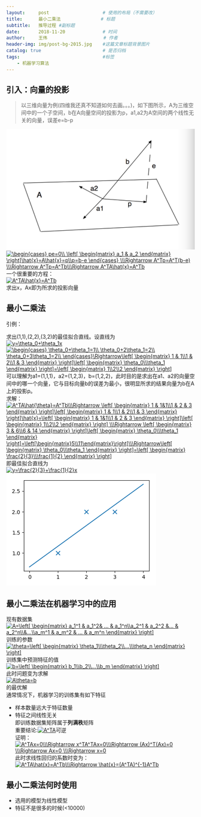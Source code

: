 ```yaml
---
layout:     post                    # 使用的布局（不需要改）
title:      最小二乘法               # 标题 
subtitle:   推导过程 #副标题
date:       2018-11-20              # 时间
author:     王伟                     # 作者
header-img: img/post-bg-2015.jpg    #这篇文章标题背景图片
catalog: true                       # 是否归档
tags:                               #标签
    - 机器学习算法
---
```


## 引入：向量的投影

> 以三维向量为例(四维我还真不知道如何去画。。。)，如下图所示，A为三维空间中的一个子空间，b在A向量空间的投影为p，a1,a2为A空间的两个线性无关的向量，误差e=b-p 

![](/img/向量投影.jpg)  
<a href="https://www.codecogs.com/eqnedit.php?latex=\begin{cases}&space;pe=0\\&space;\left[&space;\begin{matrix}&space;a_1&space;&&space;a_2&space;\end{matrix}&space;\right]\hat{x}=A\hat{x}=p\\p=b-e&space;\end{cases}&space;\\\Rightarrow&space;A^Tp=A^T(b-e)&space;\\\Rightarrow&space;A^Tp=A^Tb\\\Rightarrow&space;A^TA\hat{x}=A^Tb" target="_blank"><img src="https://latex.codecogs.com/gif.latex?\begin{cases}&space;pe=0\\&space;\left[&space;\begin{matrix}&space;a_1&space;&&space;a_2&space;\end{matrix}&space;\right]\hat{x}=A\hat{x}=p\\p=b-e&space;\end{cases}&space;\\\Rightarrow&space;A^Tp=A^T(b-e)&space;\\\Rightarrow&space;A^Tp=A^Tb\\\Rightarrow&space;A^TA\hat{x}=A^Tb" title="\begin{cases} pe=0\\ \left[ \begin{matrix} a_1 & a_2 \end{matrix} \right]\hat{x}=A\hat{x}=p\\p=b-e \end{cases} \\\Rightarrow A^Tp=A^T(b-e) \\\Rightarrow A^Tp=A^Tb\\\Rightarrow A^TA\hat{x}=A^Tb" /></a>  
一个很重要的方程：  
<a href="https://www.codecogs.com/eqnedit.php?latex=A^TA\hat{x}=A^Tb" target="_blank"><img src="https://latex.codecogs.com/gif.latex?A^TA\hat{x}=A^Tb" title="A^TA\hat{x}=A^Tb" /></a>  
求出x，Ax即为所求的投影向量  

## 最小二乘法

引例：  

求出(1,1),(2,2),(3,2)的最佳拟合直线。设直线为  
<a href="https://www.codecogs.com/eqnedit.php?latex=y=\theta_0&plus;\theta_1x" target="_blank"><img src="https://latex.codecogs.com/gif.latex?y=\theta_0&plus;\theta_1x" title="y=\theta_0+\theta_1x" /></a>  
<a href="https://www.codecogs.com/eqnedit.php?latex=\begin{cases}&space;\theta_0&plus;\theta_1=1\\&space;\theta_0&plus;2\theta_1=2\\&space;\theta_0&plus;3\theta_1=2\\&space;\end{cases}\Rightarrow\left[&space;\begin{matrix}&space;1&space;&&space;1\\1&space;&&space;2\\1&space;&&space;3&space;\end{matrix}&space;\right]\left[&space;\begin{matrix}&space;\theta_0\\\theta_1&space;\end{matrix}&space;\right]=\left[&space;\begin{matrix}&space;1\\2\\2&space;\end{matrix}&space;\right]" target="_blank"><img src="https://latex.codecogs.com/gif.latex?\begin{cases}&space;\theta_0&plus;\theta_1=1\\&space;\theta_0&plus;2\theta_1=2\\&space;\theta_0&plus;3\theta_1=2\\&space;\end{cases}\Rightarrow\left[&space;\begin{matrix}&space;1&space;&&space;1\\1&space;&&space;2\\1&space;&&space;3&space;\end{matrix}&space;\right]\left[&space;\begin{matrix}&space;\theta_0\\\theta_1&space;\end{matrix}&space;\right]=\left[&space;\begin{matrix}&space;1\\2\\2&space;\end{matrix}&space;\right]" title="\begin{cases} \theta_0+\theta_1=1\\ \theta_0+2\theta_1=2\\ \theta_0+3\theta_1=2\\ \end{cases}\Rightarrow\left[ \begin{matrix} 1 & 1\\1 & 2\\1 & 3 \end{matrix} \right]\left[ \begin{matrix} \theta_0\\\theta_1 \end{matrix} \right]=\left[ \begin{matrix} 1\\2\\2 \end{matrix} \right]" /></a>   
可以理解为a1=(1,1,1)，a2=(1,2,3)，b=(1,2,2)，此时目的是求出在a1、a2的向量空间中的哪一个向量，它与目标向量b的误差为最小，很明显所求的结果向量为b在A上的投影p。  
求解：  
<a href="https://www.codecogs.com/eqnedit.php?latex=A^TA\hat{\theta}=A^Tb\\\Rightarrow&space;\left[&space;\begin{matrix}&space;1&space;&&space;1&1\\1&space;&&space;2&space;&&space;3&space;\end{matrix}&space;\right]\left[&space;\begin{matrix}&space;1&space;&&space;1\\1&space;&&space;2\\1&space;&&space;3&space;\end{matrix}&space;\right]\hat{x}=\left[&space;\begin{matrix}&space;1&space;&&space;1&1\\1&space;&&space;2&space;&&space;3&space;\end{matrix}&space;\right]\left[&space;\begin{matrix}&space;1\\2\\2&space;\end{matrix}&space;\right]&space;\\\Rightarrow&space;\left[&space;\begin{matrix}&space;3&space;&&space;6\\6&space;&&space;14&space;\end{matrix}&space;\right]\left[&space;\begin{matrix}&space;\theta_0\\\theta_1&space;\end{matrix}&space;\right]=\left[\begin{matrix}5\\11\end{matrix}\right]\\\Rightarrow\left[&space;\begin{matrix}&space;\theta_0\\\theta_1&space;\end{matrix}&space;\right]=\left[&space;\begin{matrix}&space;\frac{2}{3}\\\frac{1}{2}&space;\end{matrix}&space;\right]" target="_blank"><img src="https://latex.codecogs.com/gif.latex?A^TA\hat{\theta}=A^Tb\\\Rightarrow&space;\left[&space;\begin{matrix}&space;1&space;&&space;1&1\\1&space;&&space;2&space;&&space;3&space;\end{matrix}&space;\right]\left[&space;\begin{matrix}&space;1&space;&&space;1\\1&space;&&space;2\\1&space;&&space;3&space;\end{matrix}&space;\right]\hat{x}=\left[&space;\begin{matrix}&space;1&space;&&space;1&1\\1&space;&&space;2&space;&&space;3&space;\end{matrix}&space;\right]\left[&space;\begin{matrix}&space;1\\2\\2&space;\end{matrix}&space;\right]&space;\\\Rightarrow&space;\left[&space;\begin{matrix}&space;3&space;&&space;6\\6&space;&&space;14&space;\end{matrix}&space;\right]\left[&space;\begin{matrix}&space;\theta_0\\\theta_1&space;\end{matrix}&space;\right]=\left[\begin{matrix}5\\11\end{matrix}\right]\\\Rightarrow\left[&space;\begin{matrix}&space;\theta_0\\\theta_1&space;\end{matrix}&space;\right]=\left[&space;\begin{matrix}&space;\frac{2}{3}\\\frac{1}{2}&space;\end{matrix}&space;\right]" title="A^TA\hat{\theta}=A^Tb\\\Rightarrow \left[ \begin{matrix} 1 & 1&1\\1 & 2 & 3 \end{matrix} \right]\left[ \begin{matrix} 1 & 1\\1 & 2\\1 & 3 \end{matrix} \right]\hat{x}=\left[ \begin{matrix} 1 & 1&1\\1 & 2 & 3 \end{matrix} \right]\left[ \begin{matrix} 1\\2\\2 \end{matrix} \right] \\\Rightarrow \left[ \begin{matrix} 3 & 6\\6 & 14 \end{matrix} \right]\left[ \begin{matrix} \theta_0\\\theta_1 \end{matrix} \right]=\left[\begin{matrix}5\\11\end{matrix}\right]\\\Rightarrow\left[ \begin{matrix} \theta_0\\\theta_1 \end{matrix} \right]=\left[ \begin{matrix} \frac{2}{3}\\\frac{1}{2} \end{matrix} \right]" /></a>  
即最佳拟合直线为  
<a href="https://www.codecogs.com/eqnedit.php?latex=y=\frac{2}{3}&plus;\frac{1}{2}x" target="_blank"><img src="https://latex.codecogs.com/gif.latex?y=\frac{2}{3}&plus;\frac{1}{2}x" title="y=\frac{2}{3}+\frac{1}{2}x" /></a>  
![](/img/拟合直线.png)
## 最小二乘法在机器学习中的应用
现有数据集  
<a href="https://www.codecogs.com/eqnedit.php?latex=A=\left[&space;\begin{matrix}&space;a_1^1&space;&&space;a_1^2&&space;...&space;&&space;a_1^n\\a_2^1&space;&&space;a_2^2&space;&...&space;&&space;a_2^n\\&...\\a_m^1&space;&&space;a_m^2&space;&&space;...&space;&&space;a_m^n&space;\end{matrix}&space;\right]" target="_blank"><img src="https://latex.codecogs.com/gif.latex?A=\left[&space;\begin{matrix}&space;a_1^1&space;&&space;a_1^2&&space;...&space;&&space;a_1^n\\a_2^1&space;&&space;a_2^2&space;&...&space;&&space;a_2^n\\&...\\a_m^1&space;&&space;a_m^2&space;&&space;...&space;&&space;a_m^n&space;\end{matrix}&space;\right]" title="A=\left[ \begin{matrix} a_1^1 & a_1^2& ... & a_1^n\\a_2^1 & a_2^2 &... & a_2^n\\&...\\a_m^1 & a_m^2 & ... & a_m^n \end{matrix} \right]" /></a>  
训练的参数  
<a href="https://www.codecogs.com/eqnedit.php?latex=\theta=\left[&space;\begin{matrix}&space;\theta_1\\\theta_2\\...\\\theta_n&space;\end{matrix}&space;\right]" target="_blank"><img src="https://latex.codecogs.com/gif.latex?\theta=\left[&space;\begin{matrix}&space;\theta_1\\\theta_2\\...\\\theta_n&space;\end{matrix}&space;\right]" title="\theta=\left[ \begin{matrix} \theta_1\\\theta_2\\...\\\theta_n \end{matrix} \right]" /></a>  
训练集中预测特征的值  
<a href="https://www.codecogs.com/eqnedit.php?latex=b=\left[&space;\begin{matrix}&space;b_1\\b_2\\...\\b_m&space;\end{matrix}&space;\right]" target="_blank"><img src="https://latex.codecogs.com/gif.latex?b=\left[&space;\begin{matrix}&space;b_1\\b_2\\...\\b_m&space;\end{matrix}&space;\right]" title="b=\left[ \begin{matrix} b_1\\b_2\\...\\b_m \end{matrix} \right]" /></a>  
此时问题变为求解  
<a href="https://www.codecogs.com/eqnedit.php?latex=A\theta=b" target="_blank"><img src="https://latex.codecogs.com/gif.latex?A\theta=b" title="A\theta=b" /></a>  
的最优解   
通常情况下，机器学习的训练集有如下特征  
- 样本数量远大于特征数量
- 特征之间线性无关  
即训练数据集矩阵属于**列满秩**矩阵  
重要结论:<a href="https://www.codecogs.com/eqnedit.php?latex=A^TA" target="_blank"><img src="https://latex.codecogs.com/gif.latex?A^TA" title="A^TA" /></a>可逆  
证明：  
<a href="https://www.codecogs.com/eqnedit.php?latex=A^TAx=0\\\Rightarrow&space;x^TA^TAx=0\\\Rightarrow&space;(Ax)^T(Ax)=0&space;\\\Rightarrow&space;Ax=0&space;\\\Rightarrow&space;x=0" target="_blank"><img src="https://latex.codecogs.com/gif.latex?A^TAx=0\\\Rightarrow&space;x^TA^TAx=0\\\Rightarrow&space;(Ax)^T(Ax)=0&space;\\\Rightarrow&space;Ax=0&space;\\\Rightarrow&space;x=0" title="A^TAx=0\\\Rightarrow x^TA^TAx=0\\\Rightarrow (Ax)^T(Ax)=0 \\\Rightarrow Ax=0 \\\Rightarrow x=0" /></a>   
此时求线性回归的系数时变为：  
<a href="https://www.codecogs.com/eqnedit.php?latex=A^TA\hat{x}=A^Tb\\\Rightarrow&space;\hat{x}=(A^TA)^{-1}A^Tb" target="_blank"><img src="https://latex.codecogs.com/gif.latex?A^TA\hat{x}=A^Tb\\\Rightarrow&space;\hat{x}=(A^TA)^{-1}A^Tb" title="A^TA\hat{x}=A^Tb\\\Rightarrow \hat{x}=(A^TA)^{-1}A^Tb" /></a>  
## 最小二乘法何时使用
- 选用的模型为线性模型
- 特征不是很多的时候(<10000)
